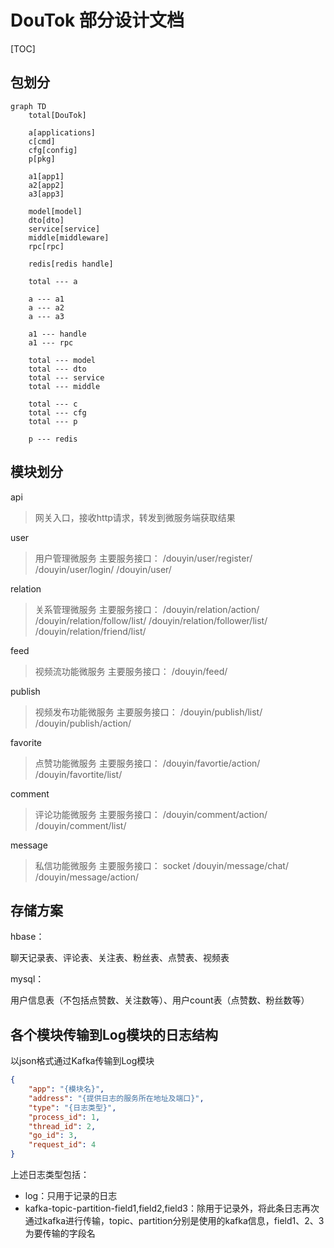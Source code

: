 # DouTok 部分设计文档

[TOC]

## 包划分

```mermaid
graph TD
    total[DouTok]

    a[applications]
    c[cmd]
    cfg[config]
    p[pkg]

    a1[app1]
    a2[app2]
    a3[app3]

    model[model]
    dto[dto]
    service[service]
    middle[middleware]
    rpc[rpc]

    redis[redis handle]

    total --- a

    a --- a1
    a --- a2
    a --- a3

    a1 --- handle
    a1 --- rpc

    total --- model
    total --- dto
    total --- service
    total --- middle

    total --- c
    total --- cfg
    total --- p

    p --- redis
```

## 模块划分

api

> 网关入口，接收http请求，转发到微服务端获取结果

user

> 用户管理微服务
> 主要服务接口：
> /douyin/user/register/
> /douyin/user/login/
> /douyin/user/

relation

> 关系管理微服务
> 主要服务接口：
> /douyin/relation/action/
> /douyin/relation/follow/list/
> /douyin/relation/follower/list/
> /douyin/relation/friend/list/

feed

> 视频流功能微服务
> 主要服务接口：
> /douyin/feed/

publish

> 视频发布功能微服务
> 主要服务接口：
> /douyin/publish/list/
> /douyin/publish/action/

favorite

> 点赞功能微服务
> 主要服务接口：
> /douyin/favortie/action/
> /douyin/favortite/list/

comment

> 评论功能微服务
> 主要服务接口：
> /douyin/comment/action/
> /douyin/comment/list/

message

> 私信功能微服务
> 主要服务接口：
> socket
> /douyin/message/chat/
> /douyin/message/action/

## 存储方案

hbase：

聊天记录表、评论表、关注表、粉丝表、点赞表、视频表

mysql：

用户信息表（不包括点赞数、关注数等）、用户count表（点赞数、粉丝数等）

## 各个模块传输到Log模块的日志结构

以json格式通过Kafka传输到Log模块

```json
{
    "app": "{模块名}",
    "address": "{提供日志的服务所在地址及端口}",
    "type": "{日志类型}",
    "process_id": 1,
    "thread_id": 2,
    "go_id": 3,
    "request_id": 4
}
```

上述日志类型包括：

- log：只用于记录的日志
- kafka-topic-partition-field1,field2,field3：除用于记录外，将此条日志再次通过kafka进行传输，topic、partition分别是使用的kafka信息，field1、2、3为要传输的字段名
